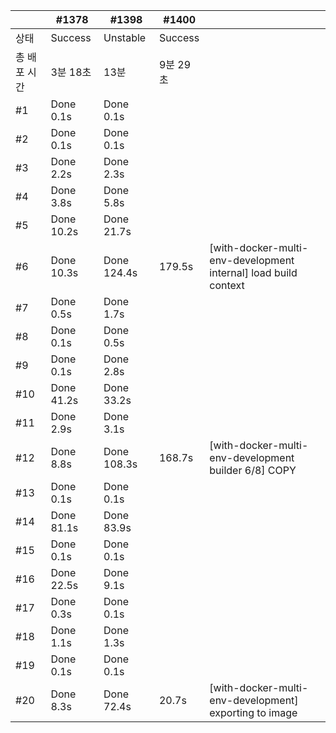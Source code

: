 
|         | #1378      | #1398       | #1400   |                                                                 |
| ------- | ---------- | ----------- | ------- | --------------------------------------------------------------- |
| 상태      | Success    | Unstable    | Success |                                                                 |
| 총 배포 시간 | 3분 18초     | 13분         | 9분 29초  |                                                                 |
| #1      | Done 0.1s  | Done 0.1s   |         |                                                                 |
| #2      | Done 0.1s  | Done 0.1s   |         |                                                                 |
| #3      | Done 2.2s  | Done 2.3s   |         |                                                                 |
| #4      | Done 3.8s  | Done 5.8s   |         |                                                                 |
| #5      | Done 10.2s | Done 21.7s  |         |                                                                 |
| #6      | Done 10.3s | Done 124.4s | 179.5s  | [with-docker-multi-env-development internal] load build context |
| #7      | Done 0.5s  | Done 1.7s   |         |                                                                 |
| #8      | Done 0.1s  | Done 0.5s   |         |                                                                 |
| #9      | Done 0.1s  | Done 2.8s   |         |                                                                 |
| #10     | Done 41.2s | Done 33.2s  |         |                                                                 |
| #11     | Done 2.9s  | Done 3.1s   |         |                                                                 |
| #12     | Done 8.8s  | Done 108.3s | 168.7s  | [with-docker-multi-env-development builder 6/8] COPY            |
| #13     | Done 0.1s  | Done 0.1s   |         |                                                                 |
| #14     | Done 81.1s | Done 83.9s  |         |                                                                 |
| #15     | Done 0.1s  | Done 0.1s   |         |                                                                 |
| #16     | Done 22.5s | Done 9.1s   |         |                                                                 |
| #17     | Done 0.3s  | Done 0.1s   |         |                                                                 |
| #18     | Done 1.1s  | Done 1.3s   |         |                                                                 |
| #19     | Done 0.1s  | Done 0.1s   |         |                                                                 |
| #20     | Done 8.3s  | Done 72.4s  | 20.7s   | [with-docker-multi-env-development] exporting to image          |

